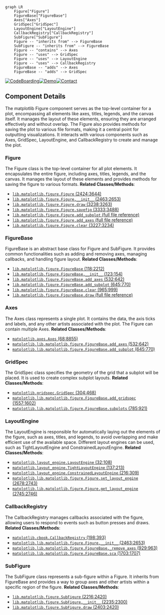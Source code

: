 ```mermaid
graph LR
    Figure["Figure"]
    FigureBase["FigureBase"]
    Axes["Axes"]
    GridSpec["GridSpec"]
    LayoutEngine["LayoutEngine"]
    CallbackRegistry["CallbackRegistry"]
    SubFigure["SubFigure"]
    Figure -- "inherits from" --> FigureBase
    SubFigure -- "inherits from" --> FigureBase
    Figure -- "contains" --> Axes
    Figure -- "uses" --> GridSpec
    Figure -- "uses" --> LayoutEngine
    Figure -- "uses" --> CallbackRegistry
    FigureBase -- "adds" --> Axes
    FigureBase -- "adds" --> GridSpec
```
[![CodeBoarding](https://img.shields.io/badge/Generated%20by-CodeBoarding-9cf?style=flat-square)](https://github.com/CodeBoarding/CodeBoarding)[![Demo](https://img.shields.io/badge/Try%20our-Demo-blue?style=flat-square)](https://www.codeboarding.org/demo)[![Contact](https://img.shields.io/badge/Contact%20us%20-%20codeboarding@gmail.com-lightgrey?style=flat-square)](mailto:codeboarding@gmail.com)

## Component Details

The matplotlib Figure component serves as the top-level container for a plot, encompassing all elements like axes, titles, legends, and the canvas itself. It manages the layout of these elements, ensuring they are arranged effectively and without overlap. The Figure also provides methods for saving the plot to various file formats, making it a central point for outputting visualizations. It interacts with various components such as Axes, GridSpec, LayoutEngine, and CallbackRegistry to create and manage the plot.

### Figure
The Figure class is the top-level container for all plot elements. It encapsulates the entire figure, including axes, titles, legends, and the canvas. It manages the layout of these elements and provides methods for saving the figure to various formats.
**Related Classes/Methods**:

- <a href="https://github.com/matplotlib/matplotlib/blob/master/lib/matplotlib/figure.py#L2424-L3644" target="_blank" rel="noopener noreferrer">`lib.matplotlib.figure.Figure` (2424:3644)</a>
- <a href="https://github.com/matplotlib/matplotlib/blob/master/lib/matplotlib/figure.py#L2463-L2653" target="_blank" rel="noopener noreferrer">`lib.matplotlib.figure.Figure.__init__` (2463:2653)</a>
- <a href="https://github.com/matplotlib/matplotlib/blob/master/lib/matplotlib/figure.py#L3238-L3263" target="_blank" rel="noopener noreferrer">`lib.matplotlib.figure.Figure.draw` (3238:3263)</a>
- <a href="https://github.com/matplotlib/matplotlib/blob/master/lib/matplotlib/figure.py#L3333-L3488" target="_blank" rel="noopener noreferrer">`lib.matplotlib.figure.Figure.savefig` (3333:3488)</a>
- <a href="https://github.com/matplotlib/matplotlib/blob/master/lib/matplotlib/figure.py#LNone-LNone" target="_blank" rel="noopener noreferrer">`lib.matplotlib.figure.Figure.add_subplot` (full file reference)</a>
- <a href="https://github.com/matplotlib/matplotlib/blob/master/lib/matplotlib/figure.py#LNone-LNone" target="_blank" rel="noopener noreferrer">`lib.matplotlib.figure.Figure.add_axes` (full file reference)</a>
- <a href="https://github.com/matplotlib/matplotlib/blob/master/lib/matplotlib/figure.py#L3227-L3234" target="_blank" rel="noopener noreferrer">`lib.matplotlib.figure.Figure.clear` (3227:3234)</a>


### FigureBase
FigureBase is an abstract base class for Figure and SubFigure. It provides common functionalities such as adding and removing axes, managing callbacks, and handling figure layout.
**Related Classes/Methods**:

- <a href="https://github.com/matplotlib/matplotlib/blob/master/lib/matplotlib/figure.py#L118-L2212" target="_blank" rel="noopener noreferrer">`lib.matplotlib.figure.FigureBase` (118:2212)</a>
- <a href="https://github.com/matplotlib/matplotlib/blob/master/lib/matplotlib/figure.py#L123-L154" target="_blank" rel="noopener noreferrer">`lib.matplotlib.figure.FigureBase.__init__` (123:154)</a>
- <a href="https://github.com/matplotlib/matplotlib/blob/master/lib/matplotlib/figure.py#L532-L642" target="_blank" rel="noopener noreferrer">`lib.matplotlib.figure.FigureBase.add_axes` (532:642)</a>
- <a href="https://github.com/matplotlib/matplotlib/blob/master/lib/matplotlib/figure.py#L645-L770" target="_blank" rel="noopener noreferrer">`lib.matplotlib.figure.FigureBase.add_subplot` (645:770)</a>
- <a href="https://github.com/matplotlib/matplotlib/blob/master/lib/matplotlib/figure.py#L965-L999" target="_blank" rel="noopener noreferrer">`lib.matplotlib.figure.FigureBase.clear` (965:999)</a>
- <a href="https://github.com/matplotlib/matplotlib/blob/master/lib/matplotlib/figure.py#LNone-LNone" target="_blank" rel="noopener noreferrer">`lib.matplotlib.figure.FigureBase.draw` (full file reference)</a>


### Axes
The Axes class represents a single plot. It contains the data, the axis ticks and labels, and any other artists associated with the plot. The Figure can contain multiple Axes.
**Related Classes/Methods**:

- <a href="https://github.com/matplotlib/matplotlib/blob/master/lib/matplotlib/axes/_axes.py#L68-L8855" target="_blank" rel="noopener noreferrer">`matplotlib.axes.Axes` (68:8855)</a>
- <a href="https://github.com/matplotlib/matplotlib/blob/master/lib/matplotlib/figure.py#L532-L642" target="_blank" rel="noopener noreferrer">`matplotlib.lib.matplotlib.figure.FigureBase.add_axes` (532:642)</a>
- <a href="https://github.com/matplotlib/matplotlib/blob/master/lib/matplotlib/figure.py#L645-L770" target="_blank" rel="noopener noreferrer">`matplotlib.lib.matplotlib.figure.FigureBase.add_subplot` (645:770)</a>


### GridSpec
The GridSpec class specifies the geometry of the grid that a subplot will be placed. It is used to create complex subplot layouts.
**Related Classes/Methods**:

- <a href="https://github.com/matplotlib/matplotlib/blob/master/lib/matplotlib/gridspec.py#L304-L468" target="_blank" rel="noopener noreferrer">`matplotlib.gridspec.GridSpec` (304:468)</a>
- <a href="https://github.com/matplotlib/matplotlib/blob/master/lib/matplotlib/figure.py#L1557-L1602" target="_blank" rel="noopener noreferrer">`matplotlib.lib.matplotlib.figure.FigureBase.add_gridspec` (1557:1602)</a>
- <a href="https://github.com/matplotlib/matplotlib/blob/master/lib/matplotlib/figure.py#L785-L921" target="_blank" rel="noopener noreferrer">`matplotlib.lib.matplotlib.figure.FigureBase.subplots` (785:921)</a>


### LayoutEngine
The LayoutEngine is responsible for automatically laying out the elements of the figure, such as axes, titles, and legends, to avoid overlapping and make efficient use of the available space. Different layout engines can be used, such as TightLayoutEngine and ConstrainedLayoutEngine.
**Related Classes/Methods**:

- <a href="https://github.com/matplotlib/matplotlib/blob/master/lib/matplotlib/layout_engine.py#L32-L108" target="_blank" rel="noopener noreferrer">`matplotlib.layout_engine.LayoutEngine` (32:108)</a>
- <a href="https://github.com/matplotlib/matplotlib/blob/master/lib/matplotlib/layout_engine.py#L137-L213" target="_blank" rel="noopener noreferrer">`matplotlib.layout_engine.TightLayoutEngine` (137:213)</a>
- <a href="https://github.com/matplotlib/matplotlib/blob/master/lib/matplotlib/layout_engine.py#L216-L309" target="_blank" rel="noopener noreferrer">`matplotlib.layout_engine.ConstrainedLayoutEngine` (216:309)</a>
- <a href="https://github.com/matplotlib/matplotlib/blob/master/lib/matplotlib/figure.py#L2678-L2743" target="_blank" rel="noopener noreferrer">`matplotlib.lib.matplotlib.figure.Figure.set_layout_engine` (2678:2743)</a>
- <a href="https://github.com/matplotlib/matplotlib/blob/master/lib/matplotlib/figure.py#L2745-L2746" target="_blank" rel="noopener noreferrer">`matplotlib.lib.matplotlib.figure.Figure.get_layout_engine` (2745:2746)</a>


### CallbackRegistry
The CallbackRegistry manages callbacks associated with the figure, allowing users to respond to events such as button presses and draws.
**Related Classes/Methods**:

- <a href="https://github.com/matplotlib/matplotlib/blob/master/lib/matplotlib/cbook.py#L198-L393" target="_blank" rel="noopener noreferrer">`matplotlib.cbook.CallbackRegistry` (198:393)</a>
- <a href="https://github.com/matplotlib/matplotlib/blob/master/lib/matplotlib/figure.py#L2463-L2653" target="_blank" rel="noopener noreferrer">`matplotlib.lib.matplotlib.figure.Figure.__init__` (2463:2653)</a>
- <a href="https://github.com/matplotlib/matplotlib/blob/master/lib/matplotlib/figure.py#L929-L963" target="_blank" rel="noopener noreferrer">`matplotlib.lib.matplotlib.figure.FigureBase._remove_axes` (929:963)</a>
- <a href="https://github.com/matplotlib/matplotlib/blob/master/lib/matplotlib/figure.py#L1703-L1707" target="_blank" rel="noopener noreferrer">`matplotlib.lib.matplotlib.figure.FigureBase.sca` (1703:1707)</a>


### SubFigure
The SubFigure class represents a sub-figure within a Figure. It inherits from FigureBase and provides a way to group axes and other artists within a specific region of the figure.
**Related Classes/Methods**:

- <a href="https://github.com/matplotlib/matplotlib/blob/master/lib/matplotlib/figure.py#L2216-L2420" target="_blank" rel="noopener noreferrer">`lib.matplotlib.figure.SubFigure` (2216:2420)</a>
- <a href="https://github.com/matplotlib/matplotlib/blob/master/lib/matplotlib/figure.py#L2235-L2300" target="_blank" rel="noopener noreferrer">`lib.matplotlib.figure.SubFigure.__init__` (2235:2300)</a>
- <a href="https://github.com/matplotlib/matplotlib/blob/master/lib/matplotlib/figure.py#L2403-L2420" target="_blank" rel="noopener noreferrer">`lib.matplotlib.figure.SubFigure.draw` (2403:2420)</a>